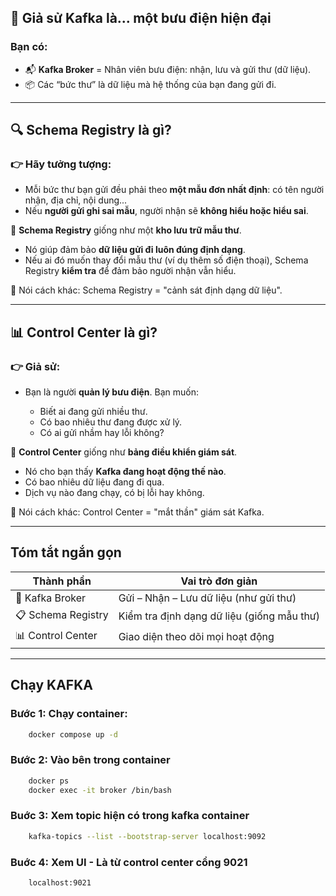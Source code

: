 
## 🧠 Giả sử Kafka là... một **bưu điện hiện đại**

### Bạn có:

* 📬 **Kafka Broker** = Nhân viên bưu điện: nhận, lưu và gửi thư (dữ liệu).
* 📦 Các “bức thư” là dữ liệu mà hệ thống của bạn đang gửi đi.

---

## 🔍 **Schema Registry** là gì?

### 👉 Hãy tưởng tượng:

* Mỗi bức thư bạn gửi đều phải theo **một mẫu đơn nhất định**: có tên người nhận, địa chỉ, nội dung...
* Nếu **người gửi ghi sai mẫu**, người nhận sẽ **không hiểu hoặc hiểu sai**.

🎯 **Schema Registry** giống như một **kho lưu trữ mẫu thư**.

* Nó giúp đảm bảo **dữ liệu gửi đi luôn đúng định dạng**.
* Nếu ai đó muốn thay đổi mẫu thư (ví dụ thêm số điện thoại), Schema Registry **kiểm tra** để đảm bảo người nhận vẫn hiểu.

📌 Nói cách khác: Schema Registry = "cảnh sát định dạng dữ liệu".

---

## 📊 **Control Center** là gì?

### 👉 Giả sử:

* Bạn là người **quản lý bưu điện**. Bạn muốn:

  * Biết ai đang gửi nhiều thư.
  * Có bao nhiêu thư đang được xử lý.
  * Có ai gửi nhầm hay lỗi không?

🎯 **Control Center** giống như **bảng điều khiển giám sát**.

* Nó cho bạn thấy **Kafka đang hoạt động thế nào**.
* Có bao nhiêu dữ liệu đang đi qua.
* Dịch vụ nào đang chạy, có bị lỗi hay không.

📌 Nói cách khác: Control Center = "mắt thần" giám sát Kafka.

---

## Tóm tắt ngắn gọn

| Thành phần         | Vai trò đơn giản                           |
| ------------------ | ------------------------------------------ |
| 📨 Kafka Broker    | Gửi – Nhận – Lưu dữ liệu (như gửi thư)     |
| 📋 Schema Registry | Kiểm tra định dạng dữ liệu (giống mẫu thư) |
| 📊 Control Center  | Giao diện theo dõi mọi hoạt động           |

---

## Chạy KAFKA

### Bước 1: Chạy container: 
```bash
    docker compose up -d
```

### Bước 2: Vào bên trong container
```bash
    docker ps
    docker exec -it broker /bin/bash
```

### Buớc 3: Xem topic hiện có trong kafka container
```bash
    kafka-topics --list --bootstrap-server localhost:9092
```

### Buớc 4: Xem UI - Là từ control center cổng 9021
```bash
    localhost:9021
```